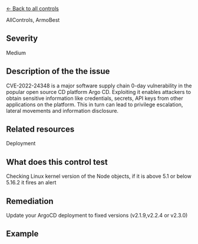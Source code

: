 [← Back to all controls](index.md)


AllControls, ArmoBest

## Severity

Medium

## Description of the the issue

CVE-2022-24348 is a major software supply chain 0-day vulnerability in the popular open source CD platform Argo CD. Exploiting it enables attackers to obtain sensitive information like credentials, secrets, API keys from other applications on the platform. This in turn can lead to privilege escalation, lateral movements and information disclosure.

## Related resources

Deployment

## What does this control test

Checking Linux kernel version of the Node objects, if it is above 5.1 or below 5.16.2 it fires an alert

## Remediation

Update your ArgoCD deployment to fixed versions (v2.1.9,v2.2.4 or v2.3.0)

## Example

```

```
